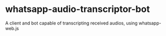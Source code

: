 # whatsapp-audio-transcriptor-bot
A client and bot capable of transcripting received audios, using whatsapp-web.js
